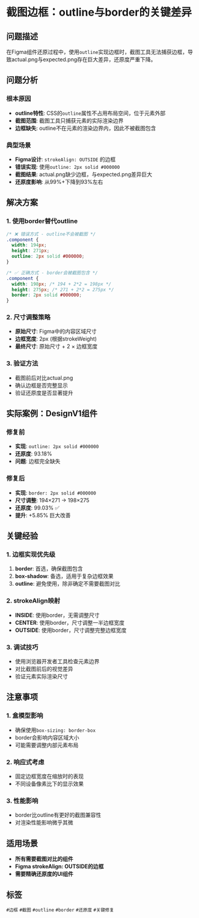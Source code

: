 # 截图边框：outline与border的关键差异

## 问题描述
在Figma组件还原过程中，使用`outline`实现边框时，截图工具无法捕获边框，导致actual.png与expected.png存在巨大差异，还原度严重下降。

## 问题分析

### 根本原因
- **outline特性**: CSS的`outline`属性不占用布局空间，位于元素外部
- **截图范围**: 截图工具只捕获元素的实际渲染边界
- **边框缺失**: outline不在元素的渲染边界内，因此不被截图包含

### 典型场景
- **Figma设计**: `strokeAlign: OUTSIDE` 的边框
- **错误实现**: 使用`outline: 2px solid #000000`
- **截图结果**: actual.png缺少边框，与expected.png差异巨大
- **还原度影响**: 从99%+下降到93%左右

## 解决方案

### 1. 使用border替代outline
```css
/* ❌ 错误方式 - outline不会被截图 */
.component {
  width: 194px;
  height: 271px;
  outline: 2px solid #000000;
}

/* ✅ 正确方式 - border会被截图包含 */
.component {
  width: 198px; /* 194 + 2*2 = 198px */
  height: 275px; /* 271 + 2*2 = 275px */
  border: 2px solid #000000;
}
```

### 2. 尺寸调整策略
- **原始尺寸**: Figma中的内容区域尺寸
- **边框宽度**: 2px (根据strokeWeight)
- **最终尺寸**: 原始尺寸 + 2 × 边框宽度

### 3. 验证方法
- 截图前后对比actual.png
- 确认边框是否完整显示
- 验证还原度是否显著提升

## 实际案例：DesignV1组件

### 修复前
- **实现**: `outline: 2px solid #000000`
- **还原度**: 93.18%
- **问题**: 边框完全缺失

### 修复后  
- **实现**: `border: 2px solid #000000`
- **尺寸调整**: 194×271 → 198×275
- **还原度**: 99.03% ✅
- **提升**: +5.85% 巨大改善

## 关键经验

### 1. 边框实现优先级
1. **border**: 首选，确保截图包含
2. **box-shadow**: 备选，适用于复杂边框效果
3. **outline**: 避免使用，除非确定不需要截图对比

### 2. strokeAlign映射
- **INSIDE**: 使用border，无需调整尺寸
- **CENTER**: 使用border，尺寸调整一半边框宽度
- **OUTSIDE**: 使用border，尺寸调整完整边框宽度

### 3. 调试技巧
- 使用浏览器开发者工具检查元素边界
- 对比截图前后的视觉差异
- 验证元素实际渲染尺寸

## 注意事项

### 1. 盒模型影响
- 确保使用`box-sizing: border-box`
- border会影响内容区域大小
- 可能需要调整内部元素布局

### 2. 响应式考虑
- 固定边框宽度在缩放时的表现
- 不同设备像素比下的显示效果

### 3. 性能影响
- border比outline有更好的截图兼容性
- 对渲染性能影响微乎其微

## 适用场景
- **所有需要截图对比的组件**
- **Figma strokeAlign: OUTSIDE的边框**
- **需要精确还原度的UI组件**

## 标签
`#边框` `#截图` `#outline` `#border` `#还原度` `#关键修复`